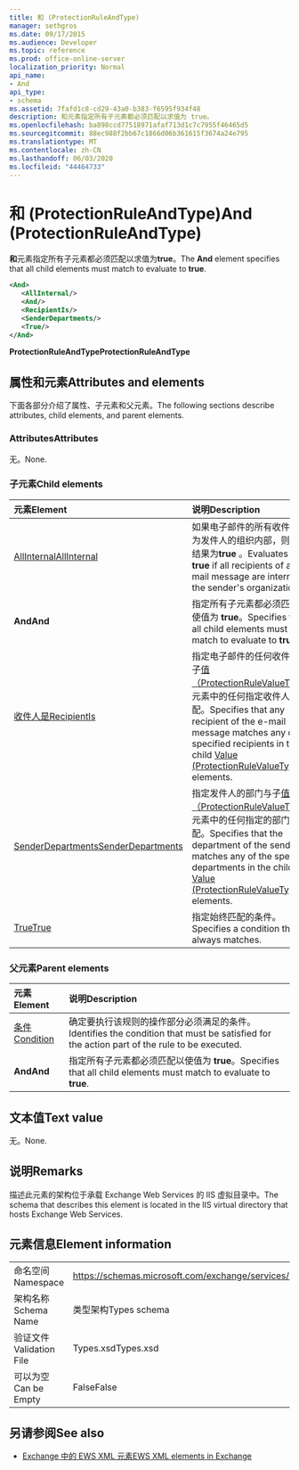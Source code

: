 ```yaml
---
title: 和 (ProtectionRuleAndType)
manager: sethgros
ms.date: 09/17/2015
ms.audience: Developer
ms.topic: reference
ms.prod: office-online-server
localization_priority: Normal
api_name:
- And
api_type:
- schema
ms.assetid: 7fafd1c8-cd29-43a0-b383-f6595f934f48
description: 和元素指定所有子元素都必须匹配以求值为 true。
ms.openlocfilehash: ba898ccd77518971afaf713d1c7c7955f46465d5
ms.sourcegitcommit: 88ec988f2bb67c1866d06b361615f3674a24e795
ms.translationtype: MT
ms.contentlocale: zh-CN
ms.lasthandoff: 06/03/2020
ms.locfileid: "44464733"
---
```

# <a name="and-protectionruleandtype"></a><span data-ttu-id="2b3ed-103">和 (ProtectionRuleAndType)</span><span class="sxs-lookup"><span data-stu-id="2b3ed-103">And (ProtectionRuleAndType)</span></span>

<span data-ttu-id="2b3ed-104">**和**元素指定所有子元素都必须匹配以求值为**true**。</span><span class="sxs-lookup"><span data-stu-id="2b3ed-104">The **And** element specifies that all child elements must match to evaluate to **true**.</span></span>
  
```xml
<And>
   <AllInternal/>
   <And/>
   <RecipientIs/>
   <SenderDepartments/>
   <True/>
</And>
```

 <span data-ttu-id="2b3ed-105">**ProtectionRuleAndType**</span><span class="sxs-lookup"><span data-stu-id="2b3ed-105">**ProtectionRuleAndType**</span></span>
## <a name="attributes-and-elements"></a><span data-ttu-id="2b3ed-106">属性和元素</span><span class="sxs-lookup"><span data-stu-id="2b3ed-106">Attributes and elements</span></span>

<span data-ttu-id="2b3ed-107">下面各部分介绍了属性、子元素和父元素。</span><span class="sxs-lookup"><span data-stu-id="2b3ed-107">The following sections describe attributes, child elements, and parent elements.</span></span>
  
### <a name="attributes"></a><span data-ttu-id="2b3ed-108">Attributes</span><span class="sxs-lookup"><span data-stu-id="2b3ed-108">Attributes</span></span>

<span data-ttu-id="2b3ed-109">无。</span><span class="sxs-lookup"><span data-stu-id="2b3ed-109">None.</span></span>
  
### <a name="child-elements"></a><span data-ttu-id="2b3ed-110">子元素</span><span class="sxs-lookup"><span data-stu-id="2b3ed-110">Child elements</span></span>

|<span data-ttu-id="2b3ed-111">**元素**</span><span class="sxs-lookup"><span data-stu-id="2b3ed-111">**Element**</span></span>|<span data-ttu-id="2b3ed-112">**说明**</span><span class="sxs-lookup"><span data-stu-id="2b3ed-112">**Description**</span></span>|
|:-----|:-----|
|[<span data-ttu-id="2b3ed-113">AllInternal</span><span class="sxs-lookup"><span data-stu-id="2b3ed-113">AllInternal</span></span>](allinternal.md) <br/> |<span data-ttu-id="2b3ed-114">如果电子邮件的所有收件人均为发件人的组织内部，则计算结果为**true** 。</span><span class="sxs-lookup"><span data-stu-id="2b3ed-114">Evaluates to **true** if all recipients of an e-mail message are internal to the sender's organization.</span></span>  <br/> |
|<span data-ttu-id="2b3ed-115">**And**</span><span class="sxs-lookup"><span data-stu-id="2b3ed-115">**And**</span></span> <br/> |<span data-ttu-id="2b3ed-116">指定所有子元素都必须匹配以使值为 **true**。</span><span class="sxs-lookup"><span data-stu-id="2b3ed-116">Specifies that all child elements must match to evaluate to **true**.</span></span>  <br/> |
|[<span data-ttu-id="2b3ed-117">收件人是</span><span class="sxs-lookup"><span data-stu-id="2b3ed-117">RecipientIs</span></span>](recipientis.md) <br/> |<span data-ttu-id="2b3ed-118">指定电子邮件的任何收件人与子[值（ProtectionRuleValueType）](value-protectionrulevaluetype.md)元素中的任何指定收件人相匹配。</span><span class="sxs-lookup"><span data-stu-id="2b3ed-118">Specifies that any recipient of the e-mail message matches any of the specified recipients in the child [Value (ProtectionRuleValueType)](value-protectionrulevaluetype.md) elements.</span></span>  <br/> |
|[<span data-ttu-id="2b3ed-119">SenderDepartments</span><span class="sxs-lookup"><span data-stu-id="2b3ed-119">SenderDepartments</span></span>](senderdepartments.md) <br/> |<span data-ttu-id="2b3ed-120">指定发件人的部门与子[值（ProtectionRuleValueType）](value-protectionrulevaluetype.md)元素中的任何指定的部门相匹配。</span><span class="sxs-lookup"><span data-stu-id="2b3ed-120">Specifies that the department of the sender matches any of the specified departments in the child [Value (ProtectionRuleValueType)](value-protectionrulevaluetype.md) elements.</span></span>  <br/> |
|[<span data-ttu-id="2b3ed-121">True</span><span class="sxs-lookup"><span data-stu-id="2b3ed-121">True</span></span>](true.md) <br/> |<span data-ttu-id="2b3ed-122">指定始终匹配的条件。</span><span class="sxs-lookup"><span data-stu-id="2b3ed-122">Specifies a condition that always matches.</span></span>  <br/> |
   
### <a name="parent-elements"></a><span data-ttu-id="2b3ed-123">父元素</span><span class="sxs-lookup"><span data-stu-id="2b3ed-123">Parent elements</span></span>

|<span data-ttu-id="2b3ed-124">**元素**</span><span class="sxs-lookup"><span data-stu-id="2b3ed-124">**Element**</span></span>|<span data-ttu-id="2b3ed-125">**说明**</span><span class="sxs-lookup"><span data-stu-id="2b3ed-125">**Description**</span></span>|
|:-----|:-----|
|[<span data-ttu-id="2b3ed-126">条件</span><span class="sxs-lookup"><span data-stu-id="2b3ed-126">Condition</span></span>](condition.md) <br/> |<span data-ttu-id="2b3ed-127">确定要执行该规则的操作部分必须满足的条件。</span><span class="sxs-lookup"><span data-stu-id="2b3ed-127">Identifies the condition that must be satisfied for the action part of the rule to be executed.</span></span>  <br/> |
|<span data-ttu-id="2b3ed-128">**And**</span><span class="sxs-lookup"><span data-stu-id="2b3ed-128">**And**</span></span> <br/> |<span data-ttu-id="2b3ed-129">指定所有子元素都必须匹配以使值为 **true**。</span><span class="sxs-lookup"><span data-stu-id="2b3ed-129">Specifies that all child elements must match to evaluate to **true**.</span></span>  <br/> |
   
## <a name="text-value"></a><span data-ttu-id="2b3ed-130">文本值</span><span class="sxs-lookup"><span data-stu-id="2b3ed-130">Text value</span></span>

<span data-ttu-id="2b3ed-131">无。</span><span class="sxs-lookup"><span data-stu-id="2b3ed-131">None.</span></span>
  
## <a name="remarks"></a><span data-ttu-id="2b3ed-132">说明</span><span class="sxs-lookup"><span data-stu-id="2b3ed-132">Remarks</span></span>

<span data-ttu-id="2b3ed-133">描述此元素的架构位于承载 Exchange Web Services 的 IIS 虚拟目录中。</span><span class="sxs-lookup"><span data-stu-id="2b3ed-133">The schema that describes this element is located in the IIS virtual directory that hosts Exchange Web Services.</span></span>
  
## <a name="element-information"></a><span data-ttu-id="2b3ed-134">元素信息</span><span class="sxs-lookup"><span data-stu-id="2b3ed-134">Element information</span></span>

|||
|:-----|:-----|
|<span data-ttu-id="2b3ed-135">命名空间</span><span class="sxs-lookup"><span data-stu-id="2b3ed-135">Namespace</span></span>  <br/> |https://schemas.microsoft.com/exchange/services/2006/types  <br/> |
|<span data-ttu-id="2b3ed-136">架构名称</span><span class="sxs-lookup"><span data-stu-id="2b3ed-136">Schema Name</span></span>  <br/> |<span data-ttu-id="2b3ed-137">类型架构</span><span class="sxs-lookup"><span data-stu-id="2b3ed-137">Types schema</span></span>  <br/> |
|<span data-ttu-id="2b3ed-138">验证文件</span><span class="sxs-lookup"><span data-stu-id="2b3ed-138">Validation File</span></span>  <br/> |<span data-ttu-id="2b3ed-139">Types.xsd</span><span class="sxs-lookup"><span data-stu-id="2b3ed-139">Types.xsd</span></span>  <br/> |
|<span data-ttu-id="2b3ed-140">可以为空</span><span class="sxs-lookup"><span data-stu-id="2b3ed-140">Can be Empty</span></span>  <br/> |<span data-ttu-id="2b3ed-141">False</span><span class="sxs-lookup"><span data-stu-id="2b3ed-141">False</span></span>  <br/> |
   
## <a name="see-also"></a><span data-ttu-id="2b3ed-142">另请参阅</span><span class="sxs-lookup"><span data-stu-id="2b3ed-142">See also</span></span>

- [<span data-ttu-id="2b3ed-143">Exchange 中的 EWS XML 元素</span><span class="sxs-lookup"><span data-stu-id="2b3ed-143">EWS XML elements in Exchange</span></span>](ews-xml-elements-in-exchange.md)

